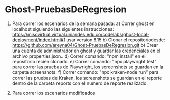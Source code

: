 # Ghost-PruebasDeRegresion

1. Para correr los escenarios de la semana pasada:
    a) Correr ghost en localhost siguiendo las siguientes instrucciones: https://misovirtual.virtual.uniandes.edu.co/codelabs/ghost-local-deployment/index.html#1 usar version 8.15
    b) Clonar el repositoriodesde: https://github.com/areyna04/Ghost-PruebasDeRegresion.git
    b) Crear una cuenta de administrador en ghost y guardar las credenciales en el archivo properties.json..
    d) Correr comando: "npm install" en el repositorio recien clonado.
    e) Correr comando: "npx playwright test" para correr las pruebas de Playwright, los screenshots se guardan en la carpeta screenshots.
    f) Correr comando: "npx kraken-node run" para correr las pruebas de Kraken, los screenshots se guardan en el reporte dentro  de la carpeta reports con el numero de reporte realizado.

2. Para correr los escenarios modificados

